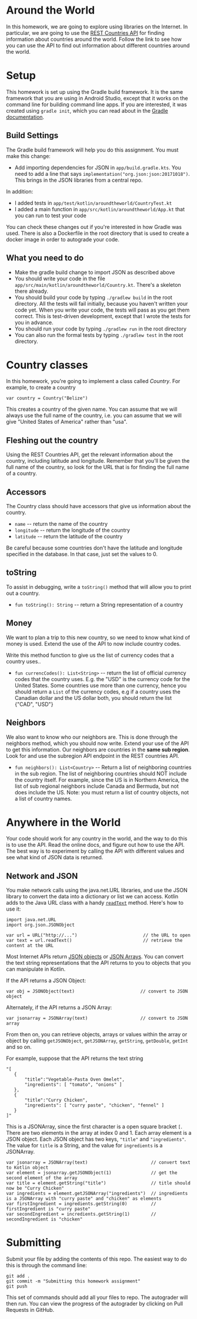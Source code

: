 # Around the World
In this homework, we are going to explore using libraries on the Internet. In particular, we are going to use the 
[REST Countries API](https://restcountries.eu/) for finding information about countries around the world. 
Follow the link to see how you can use the API to find out information about different countries around the world.

# Setup
This homework is set up using the Gradle build framework. It is the same framework that you are using in Android Studio,
except that it works on the command line for building command line apps. If you are interested, it was created using `gradle init`,
which you can read about in the [Gradle documentation](https://docs.gradle.org/current/samples/sample_building_kotlin_applications.html). 

## Build Settings
The Gradle build framework will help you do this assignment. You must make this change:
- Add importing dependencies for JSON in `app/build.gradle.kts`. You need to add a line that says `implementation("org.json:json:20171018")`. This brings in the JSON libraries from a central repo.

In addition:
- I added tests in `app/test/kotlin/aroundtheworld/CountryTest.kt`
- I added a main function in `app/src/kotlin/aroundtheworld/App.kt` that you can run to test your code

You can check these changes out if you're interested in how Gradle was used. 
There is also a Dockerfile in the root directory that is used to create a docker image in order to autograde your code.

## What you need to do
- Make the gradle build change to import JSON as described above
- You should write your code in the file `app/src/main/kotlin/aroundtheworld/Country.kt`. There's a skeleton there already.
- You should build your code by typing `./gradlew build` in the root directory. All the tests will fail initially, 
because you haven't written your code yet. When you write your code, the tests will pass as you get them correct. This is test-driven development, except that
I wrote the tests for you in advance.
- You should run your code by typing `./gradlew run` in the root directory
- You can also run the formal tests by typing `./gradlew test` in the root directory. 

# Country classes
In this homework, you're going to implement a class called *Country*. For example, to create a country
```
var country = Country("Belize")
```
This creates a country of the given name. You can assume that we will always use the full name of the country, 
i.e. you can assume that we will give "United States of America" rather than "usa".

## Fleshing out the country
Using the REST Countries API, get the relevant information about the country, including latitude and longitude. 
Remember that you'll be given the full name of the country, so look for the URL that is for finding the full name of a country.

## Accessors
The Country class should have accessors that give us information about the country.
- `name` -- return the name of the country
- `longitude` -- return the longitude of the country
- `latitude` -- return the latitude of the country

Be careful because some countries don't have the latitude and longitude specified in the database. In that case, just set the values to 0. 

## toString
To assist in debugging, write a `toString()` method that will allow you to print out a country.
- `fun toString(): String` -- return a String representation of a country

## Money
We want to plan a trip to this new country, so we need to know what kind of money is used. Extend the use of the API to now include country codes.

Write this method function to give us the list of currency codes that a country uses..

- `fun currencCodes(): List<String>` -- return the list of official currency codes that the country uses. E.g. the "USD" is the currency code for the United States. Some countries use more than one currency, hence you should return a `List` of the currency codes, e.g if a country uses the Canadian dollar and the US dollar both, you should return the list {"CAD", "USD"}

## Neighbors
We also want to know who our neighbors are. This is done through the neighbors method, which you should now write. Extend your use of the API to get this information. Our neighbors are countries in the **same sub region**. Look for and use the subregion API endpoint in the REST countries API.
- `fun neighbors(): List<Country>` -- Return a list of neighboring countries in the sub region. The list of neighboring countries should NOT include the country itself.
For example, since the US is in Northern America, the list of sub regional neighbors include Canada and Bermuda, but not does include the US.
Note: you must return a list of country objects, not a list of country names.

# Anywhere in the World
Your code should work for any country in the world, and the way to do this is to use the API. Read the online docs, and figure out how to use the API. The best way is to experiment by calling the API with different values and see what kind of JSON data is returned.

## Network and JSON
You make network calls using the java.net.URL libraries, and use the JSON library to convert the data into a dictionary or list we can access.
Kotlin adds to the Java URL class with a handy [`readText`](https://kotlinlang.org/api/latest/jvm/stdlib/kotlin.io/java.net.-u-r-l/read-text.html)
method. Here's how to use it:

```
import java.net.URL
import org.json.JSONObject

var url = URL("http://...")                         // the URL to open
var text = url.readText()                           // retrieve the content at the URL
```

Most Internet APIs return [JSON objects](https://developer.android.com/reference/kotlin/org/json/JSONObject) or 
[JSON Arrays](https://developer.android.com/reference/kotlin/org/json/JSONArray). 
You can convert the text string representations that the API returns to you to objects
that you can manipulate in Kotlin.

If the API returns a JSON Object:
```
var obj = JSONObject(text)                         // convert to JSON object
```

Alternately, if the API returns a JSON Array:
```
var jsonarray = JSONArray(text)                    // convert to JSON array 
```
From then on, you can retrieve objects, arrays or values within the array or object by calling 
```getJSONObject```, ```getJSONArray```, ```getString```, ```getDouble```, ```getInt``` and so on.

For example, suppose that the API returns the text string
```
"[
   { 
       "title":"Vegetable-Pasta Oven Omelet", 
       "ingredients": [ "tomato", "onions" ]
   },
   { 
       "title":"Curry Chicken", 
       "ingredients": [ "curry paste", "chicken", "fennel" ]
   }
]"
```
This is a JSONArray, since the first character is a open square bracket `[`. There are two elements in the array at index 0 and 1.
Each array element is a JSON object. Each JSON object has two keys, `"title"` and `"ingredients"`. The value for `title` is a String, 
and the value for `ingredients` is a JSONArray.
```
var jsonarray = JSONArray(text)                        // convert text to Kotlin object
var element = jsonarray.getJSONObject(1)               // get the second element of the array
var title = element.getString("title")                 // title should now be "Curry Chicken"
var ingredients = element.getJSONArray("ingredients")  // ingredients is a JSONArray with "curry paste" and "chicken" as elements
var firstIngredient = ingredients.getString(0)         // firstIngredient is "curry paste"
var secondIngredient = incredients.getString(1)        // secondIngredient is "chicken"
```

# Submitting
Submit your file by adding the contents of this repo. The easiest way to do this is through the command line:
```
git add .
git commit -m "Submitting this homework assignment"
git push
```

This set of commands should add all your files to repo. The autograder will then run. You can view the progress of the autograder
by clicking on Pull Requests in GitHub.
